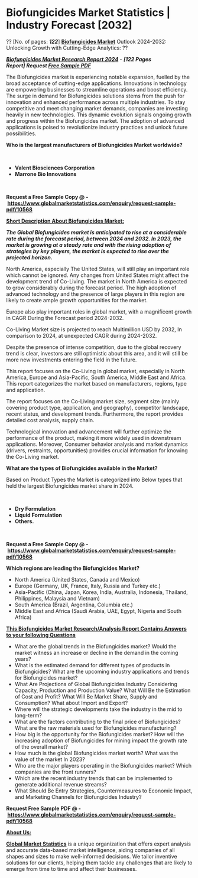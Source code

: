 <h1>Biofungicides Market Statistics | Industry Forecast [2032]</h1>
<p>?? [No. of pages:&nbsp;<strong><em>122</em></strong>]&nbsp;<strong><a href="https://www.globalmarketstatistics.com/market-reports/biofungicides-market-10568">Biofungicides&nbsp;Market</a></strong>&nbsp;Outlook 2024-2032: Unlocking Growth with Cutting-Edge Analytics: ??</p>
<p><strong><em><a href="https://www.globalmarketstatistics.com/market-reports/biofungicides-market-10568">Biofungicides Market Research Report 2024</a></em></strong>&nbsp;-&nbsp;<strong><em>[122 Pages Report]&nbsp;Request <a href="https://www.globalmarketstatistics.com/enquiry/request-sample-pdf/10568">Free Sample PDF</a></em></strong></p>
<p>The Biofungicides market is experiencing notable expansion, fuelled by the broad acceptance of cutting-edge applications. Innovations in technology are empowering businesses to streamline operations and boost efficiency. The surge in demand for Biofungicides solutions stems from the push for innovation and enhanced performance across multiple industries. To stay competitive and meet changing market demands, companies are investing heavily in new technologies. This dynamic evolution signals ongoing growth and progress within the Biofungicides market. The adoption of advanced applications is poised to revolutionize industry practices and unlock future possibilities.</p>
<p><strong>Who is the largest manufacturers of Biofungicides Market worldwide?</strong></p>
<p>&nbsp;</p>
<ul>
<li><strong>Valent Biosciences Corporation</strong></li>
<li><strong>Marrone Bio Innovations</strong></li>
</ul>
<p>&nbsp;</p>
<p><strong>Request a Free Sample Copy @ -&nbsp;<a href="https://www.globalmarketstatistics.com/enquiry/request-sample-pdf/10568">https://www.globalmarketstatistics.com/enquiry/request-sample-pdf/10568</a></strong></p>
<p><strong><u>Short Description About Biofungicides Market:</u></strong></p>
<p><strong><em>The Global Biofungicides market is anticipated to rise at a considerable rate during the forecast period, between 2024 and 2032. In 2023, the market is growing at a steady rate and with the rising adoption of strategies by key players, the market is expected to rise over the projected horizon.</em></strong></p>
<p>North America, especially The United States, will still play an important role which cannot be ignored. Any changes from United States might affect the development trend of Co-Living. The market in North America is expected to grow considerably during the forecast period. The high adoption of advanced technology and the presence of large players in this region are likely to create ample growth opportunities for the market.</p>
<p>Europe also play important roles in global market, with a magnificent growth in CAGR During the Forecast period 2024-2032.</p>
<p>Co-Living Market size is projected to reach Multimillion USD by 2032, In comparison to 2024, at unexpected CAGR during 2024-2032.</p>
<p>Despite the presence of intense competition, due to the global recovery trend is clear, investors are still optimistic about this area, and it will still be more new investments entering the field in the future.</p>
<p>This report focuses on the Co-Living in global market, especially in North America, Europe and Asia-Pacific, South America, Middle East and Africa. This report categorizes the market based on manufacturers, regions, type and application.</p>
<p>The report focuses on the Co-Living market size, segment size (mainly covering product type, application, and geography), competitor landscape, recent status, and development trends. Furthermore, the report provides detailed cost analysis, supply chain.</p>
<p>Technological innovation and advancement will further optimize the performance of the product, making it more widely used in downstream applications. Moreover, Consumer behavior analysis and market dynamics (drivers, restraints, opportunities) provides crucial information for knowing the Co-Living market.</p>
<p><strong>What are the types of Biofungicides available in the Market?</strong></p>
<p>Based on Product Types the Market is categorized into Below types that held the largest Biofungicides market share in 2024.</p>
<p>&nbsp;</p>
<ul>
<li><strong>Dry Formulation</strong></li>
<li><strong>Liquid Formulation</strong></li>
<li><strong>Others.</strong></li>
</ul>
<p>&nbsp;</p>
<p><strong>Request a Free Sample Copy @ -&nbsp;<a href="https://www.globalmarketstatistics.com/enquiry/request-sample-pdf/10568">https://www.globalmarketstatistics.com/enquiry/request-sample-pdf/10568</a></strong></p>
<p><strong>Which regions are leading the Biofungicides Market?</strong></p>
<ul>
<li>North America (United States, Canada and Mexico)</li>
<li>Europe (Germany, UK, France, Italy, Russia and Turkey etc.)</li>
<li>Asia-Pacific (China, Japan, Korea, India, Australia, Indonesia, Thailand, Philippines, Malaysia and Vietnam)</li>
<li>South America (Brazil, Argentina, Columbia etc.)</li>
<li>Middle East and Africa (Saudi Arabia, UAE, Egypt, Nigeria and South Africa)</li>
</ul>
<p><strong><u>This Biofungicides Market Research/Analysis Report Contains Answers to your following Questions</u></strong></p>
<ul>
<li>What are the global trends in the Biofungicides market? Would the market witness an increase or decline in the demand in the coming years?</li>
<li>What is the estimated demand for different types of products in Biofungicides? What are the upcoming industry applications and trends for Biofungicides market?</li>
<li>What Are Projections of Global Biofungicides Industry Considering Capacity, Production and Production Value? What Will Be the Estimation of Cost and Profit? What Will Be Market Share, Supply and Consumption? What about Import and Export?</li>
<li>Where will the strategic developments take the industry in the mid to long-term?</li>
<li>What are the factors contributing to the final price of Biofungicides? What are the raw materials used for Biofungicides manufacturing?</li>
<li>How big is the opportunity for the Biofungicides market? How will the increasing adoption of Biofungicides for mining impact the growth rate of the overall market?</li>
<li>How much is the global Biofungicides market worth? What was the value of the market In 2023?</li>
<li>Who are the major players operating in the Biofungicides market? Which companies are the front runners?</li>
<li>Which are the recent industry trends that can be implemented to generate additional revenue streams?</li>
<li>What Should Be Entry Strategies, Countermeasures to Economic Impact, and Marketing Channels for Biofungicides Industry?</li>
</ul>
<p><strong>Request Free Sample PDF @ -&nbsp;<a href="https://www.globalmarketstatistics.com/enquiry/request-sample-pdf/10568">https://www.globalmarketstatistics.com/enquiry/request-sample-pdf/10568</a></strong></p>
<p><strong><u>About Us:</u></strong></p>
<p><strong><a href="https://www.globalmarketstatistics.com/">Global Market Statistics</a></strong>&nbsp;is a unique organization that offers expert analysis and accurate data-based market intelligence, aiding companies of all shapes and sizes to make well-informed decisions. We tailor inventive solutions for our clients, helping them tackle any challenges that are likely to emerge from time to time and affect their businesses.</p>